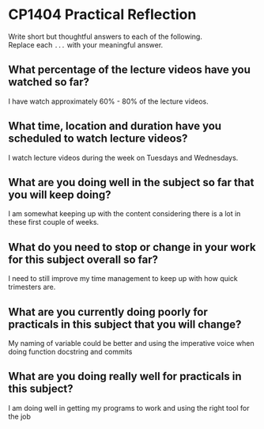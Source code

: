 # CP1404 Practical Reflection

Write short but thoughtful answers to each of the following.  
Replace each `...` with your meaningful answer.

## What percentage of the lecture videos have you watched so far?

I have watch approximately 60% - 80% of the lecture videos.

## What time, location and duration have you scheduled to watch lecture videos?

I watch lecture videos during the week on Tuesdays and Wednesdays.

## What are you doing well in the subject so far that you will keep doing?

I am somewhat keeping up with the content considering there is a lot in these first couple of weeks.

## What do you need to stop or change in your work for this subject overall so far?

I need to still improve my time management to keep up with how quick trimesters are.

## What are you currently doing poorly for practicals in this subject that you will change?

My naming of variable could be better and using the imperative voice when doing function docstring and commits

## What are you doing really well for practicals in this subject?

I am doing well in getting my programs to work and using the right tool for the job
